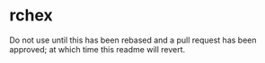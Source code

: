 rchex
=====

Do not use until this has been rebased and a pull request has been approved; at which time this readme will revert.
